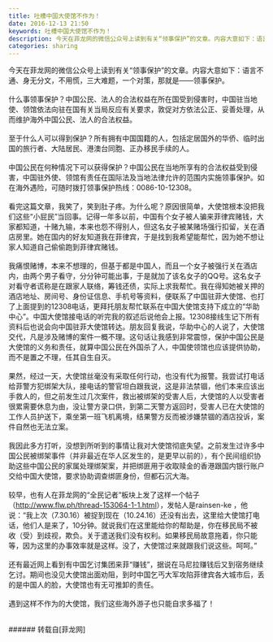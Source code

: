 ```yaml
---
title: 吐槽中国大使馆不作为！
date: 2016-12-13 21:50
keywords: 吐槽中国大使馆不作为！
description: 今天在菲龙网的微信公众号上读到有关“领事保护”的文章。内容大意如下：语言不通、身无分文，不用慌，三大难题，一个对策，那就是——领事保护。什么事领事保护？中国公民、法人的合法权益在所在国受到侵害时，中国驻当地使、领馆依法向驻在国有关当局反应有关要求，敦促对方依法公正、妥善处理，从而维护海外中国公民、法人的合法权益。至于什么人可以得到保护？所有拥有中国国籍的人，包括定居国外的华侨、临时出国的旅行者、大陆居民、港澳台同胞、正办移民手续的人。中国公民在何种情况下可以获得保护？中国公民在当地所享有的合法权益受到侵害，中国驻外使、领馆有责任在国际法及当地法律允许的范围内实施领事保护。如在海外遇险，可随时拨打领事保护热线：0086-10-12308。看完这篇文章，我笑了，笑到肚子疼。为什么呢？原因很简单，大使馆根本没把我们这些“小屁民”当回事。记得一年多以前，中国有个女子被人骗来菲律宾赌钱，大家都知道，十赌九输，本来也怨不得别人，但这名女子被某赌场强行扣留，关在酒店房里。她在国内的好友知道我在菲律宾，于是找到我希望能帮忙，因为她不想让家人知道自己偷偷跑到菲律宾赌钱。我痛恨赌博，本来不想理的，但基于都是中国人，而且一个女子被强行关在酒店内，由两个男子看守，分分钟可能出事，于是就加了该名女子的QQ号。这名女子对看守者谎称是在跟家人联络，筹钱还债，实际上求我帮忙。我在得知她被关押的酒店地址、房间号、身份证信息、手机号等资料，便联系了中国驻菲大使馆、也打了上面提到的12308电话，更拜托朋友帮忙联系在中国大使馆支持下成立的“华助中心”。中国大使馆接电话的听完我的叙述后说他会上报。12308接线生记下所有资料后也说会向中国驻菲大使馆转达。朋友回复我说，华助中心的人说了，大使馆交代，凡是涉及赌博的案件一概不理。这句话让我感到非常震惊，保护中国公民是大使馆的义务和责任，就算中国公民在外国杀了人，中国使领馆也应该提供协助，而不是置之不理，任其自生自灭。果然，经过一天，大使馆丝毫没有采取任何行动，也没有代为报警。我尝试打电话给菲警方犯绑架大队，接电话的警官坦白跟我说，这是非法禁锢，他们本来应该出手救人的，但之前发生过几次案件，救出被绑架的受害人后，大使馆的人以受害者很累需要休息为由，没让警方录口供，到第二天警方返回时，受害人已在大使馆的工作人员护送下，乘坐第一班飞机离境，结果警方反而被涉嫌禁锢的酒店投诉，案件自然也无法立案。我因此多方打听，没想到所听到的事情让我对大使馆彻底失望。之前发生过许多中国公民被绑架事件（并非最近在华人区发生的，是更早以前的），有个民间组织协助这些中国公民的家属处理绑架案，并把绑匪用于收取赎金的香港跟国内银行账户交给中国大使馆，要求协助调查绑匪身份，但都石沉大海。较早，也有人在菲龙网的“全民记者”板块上发了这样一个帖子（http://www.flw.ph/thread-153064-1-1.html），发帖人是rainsen-ke ，他说：“我上次（7.30.16）被捉到现在（10.24.16）还没有出去，这里给大使馆打电话，他们人是来了，10分钟。就说我们在这里能给你的帮助是，你在移民局不被收（受）到歧视，欺负。关于遣送我们没有权利。如果移民局故意拖着，你只能等，因为这里的办事效率就是这样。没了，大使馆过来就跟我们说这些。呵呵。”还有最近网上看到有中国乞讨集团来菲“赚钱”，据说在马尼拉赚钱后又到宿务继续乞讨。期间也没见大使馆出面劝阻，到时中国乞丐大军攻陷菲律宾各大城市后，丢的是中国人的脸，大使馆也有无可推卸的责任。遇到这样不作为的大使馆，我们这些海外游子也只能自求多福了！
categories: sharing
---
```

<td class="t_f" id="postmessage_442215">

今天在菲龙网的微信公众号上读到有关“领事保护”的文章。内容大意如下：语言不通、身无分文，不用慌，三大难题，一个对策，那就是——领事保护。<br/>
<br/>
什么事领事保护？中国公民、法人的合法权益在所在国受到侵害时，中国驻当地使、领馆依法向驻在国有关当局反应有关要求，敦促对方依法公正、妥善处理，从而维护海外中国公民、法人的合法权益。<br/>
<br/>
至于什么人可以得到保护？所有拥有中国国籍的人，包括定居国外的华侨、临时出国的旅行者、大陆居民、港澳台同胞、正办移民手续的人。<br/>
<br/>
中国公民在何种情况下可以获得保护？中国公民在当地所享有的合法权益受到侵害，中国驻外使、领馆有责任在国际法及当地法律允许的范围内实施领事保护。如在海外遇险，可随时拨打领事保护热线：0086-10-12308。<br/>
<br/>
看完这篇文章，我笑了，笑到肚子疼。为什么呢？原因很简单，大使馆根本没把我们这些“小屁民”当回事。记得一年多以前，中国有个女子被人骗来菲律宾赌钱，大家都知道，十赌九输，本来也怨不得别人，但这名女子被某赌场强行扣留，关在酒店房里。她在国内的好友知道我在菲律宾，于是找到我希望能帮忙，因为她不想让家人知道自己偷偷跑到菲律宾赌钱。<br/>
<br/>
我痛恨赌博，本来不想理的，但基于都是中国人，而且一个女子被强行关在酒店内，由两个男子看守，分分钟可能出事，于是就加了该名女子的QQ号。这名女子对看守者谎称是在跟家人联络，筹钱还债，实际上求我帮忙。我在得知她被关押的酒店地址、房间号、身份证信息、手机号等资料，便联系了中国驻菲大使馆、也打了上面提到的12308电话，更拜托朋友帮忙联系在中国大使馆支持下成立的“华助中心”。中国大使馆接电话的听完我的叙述后说他会上报。12308接线生记下所有资料后也说会向中国驻菲大使馆转达。朋友回复我说，华助中心的人说了，大使馆交代，凡是涉及赌博的案件一概不理。这句话让我感到非常震惊，保护中国公民是大使馆的义务和责任，就算中国公民在外国杀了人，中国使领馆也应该提供协助，而不是置之不理，任其自生自灭。<br/>
<br/>
果然，经过一天，大使馆丝毫没有采取任何行动，也没有代为报警。我尝试打电话给菲警方犯绑架大队，接电话的警官坦白跟我说，这是非法禁锢，他们本来应该出手救人的，但之前发生过几次案件，救出被绑架的受害人后，大使馆的人以受害者很累需要休息为由，没让警方录口供，到第二天警方返回时，受害人已在大使馆的工作人员护送下，乘坐第一班飞机离境，结果警方反而被涉嫌禁锢的酒店投诉，案件自然也无法立案。<br/>
<br/>
我因此多方打听，没想到所听到的事情让我对大使馆彻底失望。之前发生过许多中国公民被绑架事件（并非最近在华人区发生的，是更早以前的），有个民间组织协助这些中国公民的家属处理绑架案，并把绑匪用于收取赎金的香港跟国内银行账户交给中国大使馆，要求协助调查绑匪身份，但都石沉大海。<br/>
<br/>
较早，也有人在菲龙网的“全民记者”板块上发了这样一个帖子（<a href="http://www.flw.ph/thread-153064-1-1.html" target="_blank">http://www.flw.ph/thread-153064-1-1.html</a>），发帖人是rainsen-ke ，他说：“我上次（7.30.16）被捉到现在（10.24.16）还没有出去，这里给大使馆打电话，他们人是来了，10分钟。就说我们在这里能给你的帮助是，你在移民局不被收（受）到歧视，欺负。关于遣送我们没有权利。如果移民局故意拖着，你只能等，因为这里的办事效率就是这样。没了，大使馆过来就跟我们说这些。呵呵。”<br/>
<br/>
还有最近网上看到有中国乞讨集团来菲“赚钱”，据说在马尼拉赚钱后又到宿务继续乞讨。期间也没见大使馆出面劝阻，到时中国乞丐大军攻陷菲律宾各大城市后，丢的是中国人的脸，大使馆也有无可推卸的责任。<br/>
<br/>
遇到这样不作为的大使馆，我们这些海外游子也只能自求多福了！<br/>
<br/>
</td>
###### 转载自[菲龙网]